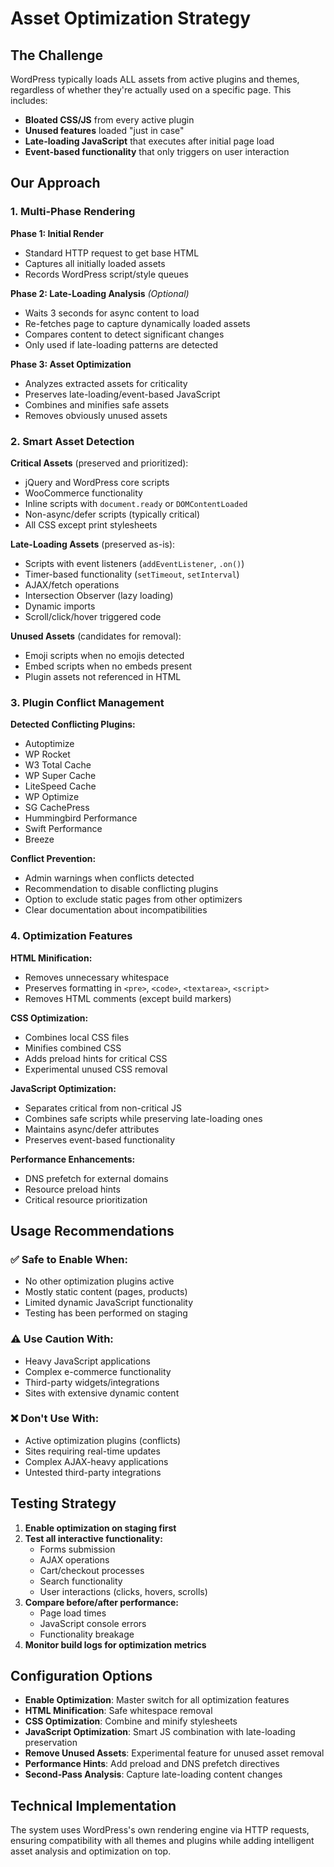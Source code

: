 # Asset Optimization Strategy

## The Challenge

WordPress typically loads ALL assets from active plugins and themes, regardless of whether they're actually used on a specific page. This includes:

- **Bloated CSS/JS** from every active plugin
- **Unused features** loaded "just in case"
- **Late-loading JavaScript** that executes after initial page load
- **Event-based functionality** that only triggers on user interaction

## Our Approach

### 1. **Multi-Phase Rendering**

**Phase 1: Initial Render**
- Standard HTTP request to get base HTML
- Captures all initially loaded assets
- Records WordPress script/style queues

**Phase 2: Late-Loading Analysis** *(Optional)*
- Waits 3 seconds for async content to load
- Re-fetches page to capture dynamically loaded assets
- Compares content to detect significant changes
- Only used if late-loading patterns are detected

**Phase 3: Asset Optimization**
- Analyzes extracted assets for criticality
- Preserves late-loading/event-based JavaScript
- Combines and minifies safe assets
- Removes obviously unused assets

### 2. **Smart Asset Detection**

**Critical Assets** (preserved and prioritized):
- jQuery and WordPress core scripts
- WooCommerce functionality
- Inline scripts with `document.ready` or `DOMContentLoaded`
- Non-async/defer scripts (typically critical)
- All CSS except print stylesheets

**Late-Loading Assets** (preserved as-is):
- Scripts with event listeners (`addEventListener`, `.on()`)
- Timer-based functionality (`setTimeout`, `setInterval`)
- AJAX/fetch operations
- Intersection Observer (lazy loading)
- Dynamic imports
- Scroll/click/hover triggered code

**Unused Assets** (candidates for removal):
- Emoji scripts when no emojis detected
- Embed scripts when no embeds present
- Plugin assets not referenced in HTML

### 3. **Plugin Conflict Management**

**Detected Conflicting Plugins:**
- Autoptimize
- WP Rocket
- W3 Total Cache
- WP Super Cache
- LiteSpeed Cache
- WP Optimize
- SG CachePress
- Hummingbird Performance
- Swift Performance
- Breeze

**Conflict Prevention:**
- Admin warnings when conflicts detected
- Recommendation to disable conflicting plugins
- Option to exclude static pages from other optimizers
- Clear documentation about incompatibilities

### 4. **Optimization Features**

**HTML Minification:**
- Removes unnecessary whitespace
- Preserves formatting in `<pre>`, `<code>`, `<textarea>`, `<script>`
- Removes HTML comments (except build markers)

**CSS Optimization:**
- Combines local CSS files
- Minifies combined CSS
- Adds preload hints for critical CSS
- Experimental unused CSS removal

**JavaScript Optimization:**
- Separates critical from non-critical JS
- Combines safe scripts while preserving late-loading ones
- Maintains async/defer attributes
- Preserves event-based functionality

**Performance Enhancements:**
- DNS prefetch for external domains
- Resource preload hints
- Critical resource prioritization

## Usage Recommendations

### ✅ **Safe to Enable When:**
- No other optimization plugins active
- Mostly static content (pages, products)
- Limited dynamic JavaScript functionality
- Testing has been performed on staging

### ⚠️ **Use Caution With:**
- Heavy JavaScript applications
- Complex e-commerce functionality
- Third-party widgets/integrations
- Sites with extensive dynamic content

### ❌ **Don't Use With:**
- Active optimization plugins (conflicts)
- Sites requiring real-time updates
- Complex AJAX-heavy applications
- Untested third-party integrations

## Testing Strategy

1. **Enable optimization on staging first**
2. **Test all interactive functionality:**
   - Forms submission
   - AJAX operations
   - Cart/checkout processes
   - Search functionality
   - User interactions (clicks, hovers, scrolls)
3. **Compare before/after performance:**
   - Page load times
   - JavaScript console errors
   - Functionality breakage
4. **Monitor build logs for optimization metrics**

## Configuration Options

- **Enable Optimization**: Master switch for all optimization features
- **HTML Minification**: Safe whitespace removal
- **CSS Optimization**: Combine and minify stylesheets
- **JavaScript Optimization**: Smart JS combination with late-loading preservation
- **Remove Unused Assets**: Experimental feature for unused asset removal
- **Performance Hints**: Add preload and DNS prefetch directives
- **Second-Pass Analysis**: Capture late-loading content changes

## Technical Implementation

The system uses WordPress's own rendering engine via HTTP requests, ensuring compatibility with all themes and plugins while adding intelligent asset analysis and optimization on top.